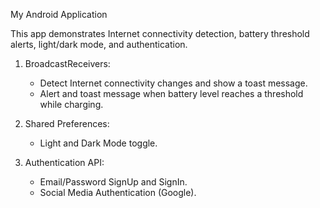 My Android Application

This app demonstrates Internet connectivity detection, battery threshold alerts, light/dark mode, and authentication.
1. BroadcastReceivers:
   - Detect Internet connectivity changes and show a toast message.
   - Alert and toast message when battery level reaches a threshold while charging.

2. Shared Preferences:
   - Light and Dark Mode toggle.

3. Authentication API:
   - Email/Password SignUp and SignIn.
   - Social Media Authentication (Google).
